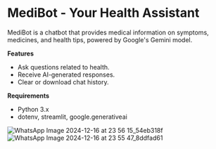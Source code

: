 # MediBot - Your Health Assistant
MediBot is a chatbot that provides medical information on symptoms, medicines, and health tips, powered by Google's Gemini model.

**Features**
* Ask questions related to health.
* Receive AI-generated responses.
* Clear or download chat history.

**Requirements**
* Python 3.x
* dotenv, streamlit, google.generativeai

![WhatsApp Image 2024-12-16 at 23 56 15_54eb318f](https://github.com/user-attachments/assets/0fe9d6db-22e0-4105-8a95-c53793eacc28)
![WhatsApp Image 2024-12-16 at 23 55 47_8ddfad61](https://github.com/user-attachments/assets/8f8ed7dc-8a17-4c26-b866-06800e767737)
